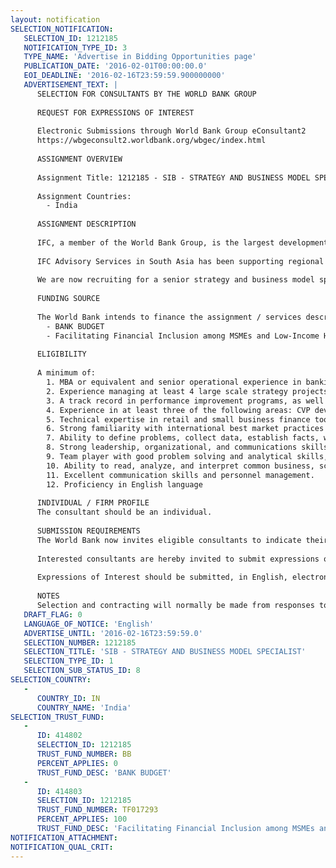 ```yaml
---
layout: notification
SELECTION_NOTIFICATION: 
   SELECTION_ID: 1212185
   NOTIFICATION_TYPE_ID: 3
   TYPE_NAME: 'Advertise in Bidding Opportunities page'
   PUBLICATION_DATE: '2016-02-01T00:00:00.0'
   EOI_DEADLINE: '2016-02-16T23:59:59.900000000'
   ADVERTISEMENT_TEXT: |
      SELECTION FOR CONSULTANTS BY THE WORLD BANK GROUP
      
      REQUEST FOR EXPRESSIONS OF INTEREST
      
      Electronic Submissions through World Bank Group eConsultant2
      https://wbgeconsult2.worldbank.org/wbgec/index.html
      
      ASSIGNMENT OVERVIEW
      
      Assignment Title: 1212185 - SIB - STRATEGY AND BUSINESS MODEL SPECIALIST
      
      Assignment Countries:
        - India
      
      ASSIGNMENT DESCRIPTION
      
      IFC, a member of the World Bank Group, is the largest development institution focused on the private sector in developing countries. We create opportunity for people to escape poverty and improve their livesby providing financing to help businesses employ more people and provide essential services, mobilizing capital from others, and delivering advisory and risk-management (RM) services to ensure sustainable development. 
      
      IFC Advisory Services in South Asia has been supporting regional efforts to promote financial inclusion across the sub-continent including India, Bangladesh, Sri lanka, Nepal, Bhutan and the Maldives. We partner with financial institutions to help build their capacity to provide financial services to key underserved parts of the market such as microfinance, SME, women, and agriculture
      
      We are now recruiting for a senior strategy and business model specialist to support a large business transformation project in India. This senior role will be responsible for helping develop and refine the overall bank strategy and business model to support it.
      
      FUNDING SOURCE
      
      The World Bank intends to finance the assignment / services described below under the following trust fund(s):
        - BANK BUDGET
        - Facilitating Financial Inclusion among MSMEs and Low-Income Households in India
      
      ELIGIBILITY
      
      A minimum of:
      	1. MBA or equivalent and senior operational experience in banking in both developed and emerging markets, and above 15 years strong demonstrated experience in a financial services environment, preferably in SME and/or retail banking;
      	2. Experience managing at least 4 large scale strategy projects, gained either in a bank or  with a leading consultancy
      	3. A track record in performance improvement programs, as well as in designing and implementing transformation projects is essential.
      	4. Experience in at least three of the following areas: CVP development, financial modelling, visioning, Business Modeling; Business Case Development; change management
      	5. Technical expertise in retail and small business finance tools, products and methodologies in developed and emerging markets (strategy, market segmentation, credit risk management including rating and scoring, NPL management and collections, product development, etc...)
      	6. Strong familiarity with international best market practices and global trends ( BIS I and II guidelines) and capacity to apply them in emerging markets, knowledge of legal and regulatory issues typical of emerging markets banking systems,
      	7. Ability to define problems, collect data, establish facts, write reports and draw valid conclusions.
      	8. Strong leadership, organizational, and communications skills, including the ability to represent IFC and work credibly at the senior executive and boardroom level.
      	9. Team player with good problem solving and analytical skills, with an ability to collaborate with large teams in the field
      	10. Ability to read, analyze, and interpret common business, scientific and technical journals.
      	11. Excellent communication skills and personnel management.
      	12. Proficiency in English language
      
      INDIVIDUAL / FIRM PROFILE
      The consultant should be an individual. 
      
      SUBMISSION REQUIREMENTS
      The World Bank now invites eligible consultants to indicate their interest in providing the services.  Interested consultants must provide information indicating that they are qualified to perform the services (brochures, description of similar assignments, experience in similar conditions, availability of appropriate skills among staff, etc.).  Please note that the total size of all attachments should be less than 5MB.  
      
      Interested consultants are hereby invited to submit expressions of interest.
      
      Expressions of Interest should be submitted, in English, electronically through World Bank Group eConsultant2 (https://wbgeconsult2.worldbank.org/wbgec/index.html)
      
      NOTES
      Selection and contracting will normally be made from responses to this notification.  The consultant will be selected from a shortlist, subject to availability of funding.
   DRAFT_FLAG: 0
   LANGUAGE_OF_NOTICE: 'English'
   ADVERTISE_UNTIL: '2016-02-16T23:59:59.0'
   SELECTION_NUMBER: 1212185
   SELECTION_TITLE: 'SIB - STRATEGY AND BUSINESS MODEL SPECIALIST'
   SELECTION_TYPE_ID: 1
   SELECTION_SUB_STATUS_ID: 8
SELECTION_COUNTRY: 
   - 
      COUNTRY_ID: IN
      COUNTRY_NAME: 'India'
SELECTION_TRUST_FUND: 
   - 
      ID: 414802
      SELECTION_ID: 1212185
      TRUST_FUND_NUMBER: BB
      PERCENT_APPLIES: 0
      TRUST_FUND_DESC: 'BANK BUDGET'
   - 
      ID: 414803
      SELECTION_ID: 1212185
      TRUST_FUND_NUMBER: TF017293
      PERCENT_APPLIES: 100
      TRUST_FUND_DESC: 'Facilitating Financial Inclusion among MSMEs and Low-Income Households in India'
NOTIFICATION_ATTACHMENT: 
NOTIFICATION_QUAL_CRIT: 
---
```

